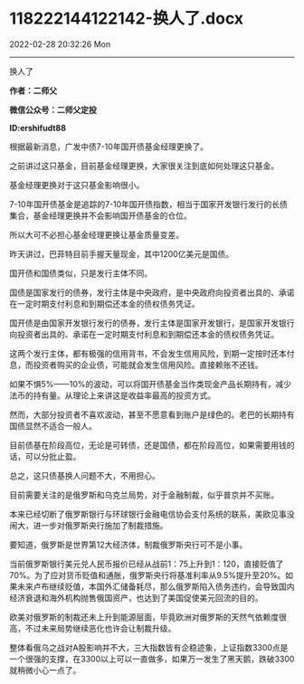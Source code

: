 # 118222144122142-换人了.docx

2022-02-28 20:32:26 Mon

----

换人了

__作者：二师父__

__微信公众号：二师父定投__

__ID:ershifudt88__

根据最新消息，广发中债7\-10年国开债基金经理更换了。

之前讲过这只基金，目前基金经理更换，大家很关注到底如何处理这只基金。

基金经理更换对于这只基金影响很小。

7\-10年国开债基金是追踪的7\-10年国开债指数，相当于国家开发银行发行的长债集合，基金经理更换并不会影响国开债基金的仓位。

所以大可不必担心基金经理更换让基金质量变差。

昨天讲过，巴菲特目前手握天量现金，其中1200亿美元是国债。

国开债和国债类似，只是发行主体不同。

国债是国家发行的债券，发行主体是中央政府，是中央政府向投资者出具的、承诺在一定时期支付利息和到期偿还本金的债权债务凭证。

国开债是由国家开发银行发行的债券，发行主体是国家开发银行，是国家开发银行向投资者出具的、承诺在一定时期支付利息和到期偿还本金的债权债务凭证。

这两个发行主体，都有极强的信用背书，不会发生信用风险，到期一定按时还本付息，而投资者购买的企业债，可能就会发生信用风险。直接赖账不还钱。

如果不惧5%——10%的波动，可以将国开债基金当作类现金产品长期持有，减少法币的持有量。从理论上来讲这是收益率最高的投资方式。

然而，大部分投资者不喜欢波动，甚至不愿意看到账户是绿色的。老巴的长期持有国债显然不适合一般人。

目前债基在阶段高位，无论是可转债，还是国债，都在阶段高位，如果需要用钱的话，可以分批止盈。

总之，这只债基换人问题不大，不用担心。

目前需要关注的是俄罗斯和乌克兰局势，对于金融制裁，似乎普京并不买账。

本来已经切断了俄罗斯银行与环球银行金融电信协会支付系统的联系，美欧见事没闹大，进一步对俄罗斯央行施加了制裁措施。

要知道，俄罗斯是世界第12大经济体，制裁俄罗斯央行可不是小事。

当前俄罗斯银行美元兑人民币报价已经从战前1：75上升到1：120，直接贬值了70%。为了应对货币贬值和通胀，俄罗斯央行将基准利率从9\.5%提升至20%。如果未来卢布继续贬值，本国外汇储备耗尽，那么俄罗斯陷入债务违约，会导致国内经济衰退和海外机构抛售俄国资产，也达到了美国促使美元回流的目的。

欧美对俄罗斯的制裁还未上升到能源层面，毕竟欧洲对俄罗斯的天然气依赖度很高，不过未来局势继续恶化也许会让制裁升级。

整体看俄乌之战对A股影响并不大，三大指数皆有企稳迹象，上证指数3300点是一个很强的支撑，在3300以上可以一直做多，如果万一发生了黑天鹅，跌破3300就稍微小心一点了。

